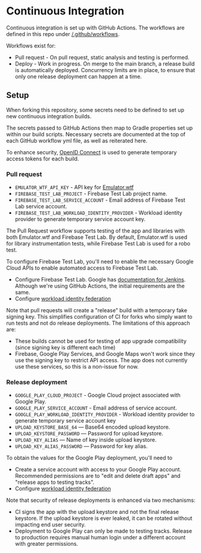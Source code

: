 # Continuous Integration
Continuous integration is set up with GitHub Actions.  The workflows are defined in this repo under [/.github/workflows](../.github/workflows).

Workflows exist for:
 * Pull request - On pull request, static analysis and testing is performed.
 * Deploy - Work in progress.  On merge to the main branch, a release build is automatically deployed.  Concurrency limits are in place, to ensure that only one release deployment can happen at a time.

## Setup
When forking this repository, some secrets need to be defined to set up new continuous integration builds.

The secrets passed to GitHub Actions then map to Gradle properties set up within our build scripts.  Necessary secrets are documented at the top of each GitHub workflow yml file, as well as reiterated here.

To enhance security, [OpenID Connect](https://docs.github.com/en/actions/deployment/security-hardening-your-deployments/configuring-openid-connect-in-google-cloud-platform) is used to generate temporary access tokens for each build.

### Pull request
* `EMULATOR_WTF_API_KEY` - API key for [Emulator.wtf](https://emulator.wtf)
* `FIREBASE_TEST_LAB_PROJECT` - Firebase Test Lab project name.
* `FIREBASE_TEST_LAB_SERVICE_ACCOUNT` - Email address of Firebase Test Lab service account.
* `FIREBASE_TEST_LAB_WORKLOAD_IDENTITY_PROVIDER` - Workload identity provider to generate temporary service account key.

The Pull Request workflow supports testing of the app and libraries with both Emulator.wtf and Firebase Test Lab.  By default, Emulator.wtf is used for library instrumentation tests, while Firebase Test Lab is used for a robo test.

To configure Firebase Test Lab, you'll need to enable the necessary Google Cloud APIs to enable automated access to Firebase Test Lab.
* Configure Firebase Test Lab.  Google has [documentation for Jenkins](https://firebase.google.com/docs/test-lab/android/continuous).  Although we're using GitHub Actions, the initial requirements are the same.
* Configure [workload identity federation](https://github.com/google-github-actions/auth#setting-up-workload-identity-federation)

Note that pull requests will create a "release" build with a temporary fake signing key.  This simplifies configuration of CI for forks who simply want to run tests and not do release deployments.  The limitations of this approach are:
 - These builds cannot be used for testing of app upgrade compatibility (since signing key is different each time)
 - Firebase, Google Play Services, and Google Maps won't work since they use the signing key to restrict API access.  The app does not currently use these services, so this is a non-issue for now.

### Release deployment
* `GOOGLE_PLAY_CLOUD_PROJECT` - Google Cloud project associated with Google Play.
* `GOOGLE_PLAY_SERVICE_ACCOUNT` - Email address of service account.
* `GOOGLE_PLAY_WORKLOAD_IDENTITY_PROVIDER` - Workload identity provider to generate temporary service account key
* `UPLOAD_KEYSTORE_BASE_64` — Base64 encoded upload keystore.
* `UPLOAD_KEYSTORE_PASSWORD` — Password for upload keystore.
* `UPLOAD_KEY_ALIAS` — Name of key inside upload keystore.
* `UPLOAD_KEY_ALIAS_PASSWORD` — Password for key alias.

To obtain the values for the Google Play deployment, you'll need to

* Create a service account with access to your Google Play account.  Recommended permissions are to "edit and delete draft apps" and "release apps to testing tracks".
* Configure [workload identity federation](https://github.com/google-github-actions/auth#setting-up-workload-identity-federation)

Note that security of release deployments is enhanced via two mechanisms:
 - CI signs the app with the upload keystore and not the final release keystore.  If the upload keystore is ever leaked, it can be rotated without impacting end user security.
 - Deployment to Google Play can only be made to testing tracks.  Release to production requires manual human login under a different account with greater permissions.
